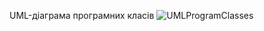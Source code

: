 UML-діаграма програмних класів
![UMLProgramClasses](https://github.com/oleksandrblazhko/ai-213-hrushov/assets/101941157/18cb0338-dd96-48be-bdb9-01bcca51137b)
